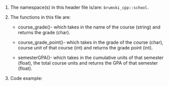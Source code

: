 1. The namespace(s) in this header file is/are: `brumski_cpp::school`.

2. The functions in this file are: 

   * course_grade()- which takes in the name of the course (string) and returns the grade (char).

   * course_grade_point()- which takes in the grade of the course (char), course unit of that course (int) and returns the grade point (int).

   * semesterGPA()- which takes in the cumulative units of that semester (float), the total course units and returns the GPA of that semester (float).

3. Code example: 